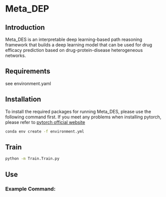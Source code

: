 # Meta_DEP

## Introduction
Meta_DES is an interpretable deep learning-based path reasoning framework that builds a deep learning model that can be used for drug efficacy prediction based on drug-protein-disease heterogeneous networks.

## Requirements
see environment.yaml

## Installation
To install the required packages for running Meta_DES, please use the following command first. If you meet any problems when installing pytorch, please refer to [pytorch official website](https://pytorch.org/)
```bash
conda env create -f environment.yml
```

## Train
```bash
python -m Train.Train.py
```

## Use
### Example Command:
